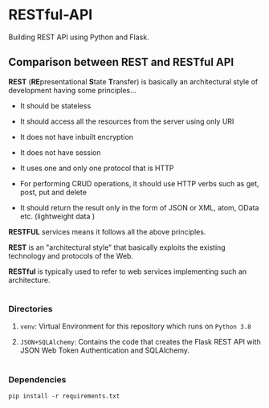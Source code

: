 # RESTful-API
Building REST API using Python and Flask. 

## Comparison between REST and RESTful API

**REST** (**RE**presentational **S**tate **T**ransfer) is basically an architectural style of development having some principles...

* It should be stateless

* It should access all the resources from the server using only URI

* It does not have inbuilt encryption

* It does not have session

* It uses one and only one protocol that is HTTP

* For performing CRUD operations, it should use HTTP verbs such as get, post, put and delete

* It should return the result only in the form of JSON or XML, atom, OData etc. (lightweight data )


**RESTFUL** services means it follows all the above principles.

**REST** is an "architectural style" that basically exploits the existing technology and protocols of the Web. 

**RESTful** is typically used to refer to web services implementing such an architecture.

#
### Directories
1. `venv`: Virtual Environment for this repository which runs on `Python 3.8`

2. `JSON+SQLAlchemy`: Contains the code that creates the Flask REST API with JSON Web Token Authentication and SQLAlchemy.

#
### Dependencies
```pip install -r requirements.txt```